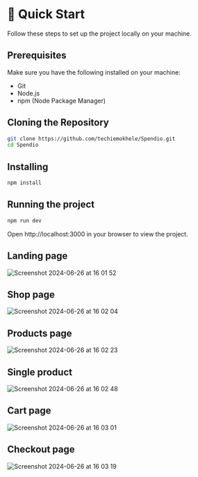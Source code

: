 # 🤸 Quick Start

Follow these steps to set up the project locally on your machine.

## Prerequisites

Make sure you have the following installed on your machine:

- Git
- Node.js
- npm (Node Package Manager)

## Cloning the Repository

```bash
git clone https://github.com/techiemokhele/Spendio.git
cd Spendio
```

## Installing

```bash
npm install
```

## Running the project

```bash
npm run dev
```

Open http://localhost:3000 in your browser to view the project.

## Landing page

![Screenshot 2024-06-26 at 16 01 52](https://github.com/techiemokhele/Spendio/assets/67394147/b0c426ee-166c-4611-819e-3e974beced3c)

## Shop page

![Screenshot 2024-06-26 at 16 02 04](https://github.com/techiemokhele/Spendio/assets/67394147/19b51625-5ecc-428c-9174-188fca747fcc)

## Products page

![Screenshot 2024-06-26 at 16 02 23](https://github.com/techiemokhele/Spendio/assets/67394147/1b3198b9-fa5e-4a49-8270-a27b388d2d18)

## Single product

![Screenshot 2024-06-26 at 16 02 48](https://github.com/techiemokhele/Spendio/assets/67394147/0dc6370c-d43a-410b-bf22-54bd95f0ed83)

## Cart page

![Screenshot 2024-06-26 at 16 03 01](https://github.com/techiemokhele/Spendio/assets/67394147/98114ea0-2dc2-41c7-8c70-9d2933f3fb02)

## Checkout page

![Screenshot 2024-06-26 at 16 03 19](https://github.com/techiemokhele/Spendio/assets/67394147/4127f6d4-9a15-4133-8bb8-63782c47a754)
